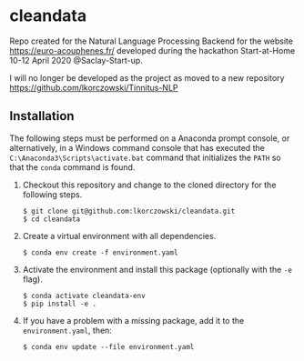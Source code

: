 # cleandata
Repo created for the Natural Language Processing Backend for the website https://euro-acouphenes.fr/ developed during
 the hackathon Start-at-Home 10-12 April 2020 @Saclay-Start-up.

I will no longer be developed as the project as moved to a new repository
https://github.com/lkorczowski/Tinnitus-NLP

## Installation
The following steps must be performed on a Anaconda prompt console, or 
alternatively, in a Windows command console that has executed the 
`C:\Anaconda3\Scripts\activate.bat` command that initializes the `PATH` so that
the `conda` command is found.

1. Checkout this repository and change to the cloned directory
   for the following steps.

    ```
    $ git clone git@github.com:lkorczowski/cleandata.git
    $ cd cleandata
    ```
    
2. Create a virtual environment with all dependencies.

    ```
    $ conda env create -f environment.yaml
    ```
    
3. Activate the environment and install this package (optionally with the `-e` 
    flag).

    ```
    $ conda activate cleandata-env
    $ pip install -e .
    ```

4. If you have a problem with a missing package, add it to the `environment.yaml`, then:
    ```
    $ conda env update --file environment.yaml
    ```